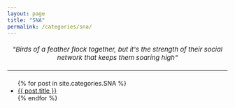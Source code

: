 ```yaml
---
layout: page
title: "SNA"
permalink: /categories/sna/
---
```

<div style="text-align: center; margin-top: 20px; font-size: 15px; font-style: italic;">
    "Birds of a feather flock together, but it's the strength of their social network that keeps them soaring high"
</div>
<hr style="margin-top: 20px; margin-bottom: 20px;">
<ul>
  {% for post in site.categories.SNA %}
  <li><a href="{{ post.url }}">{{ post.title }}</a></li>
  {% endfor %}
</ul>
